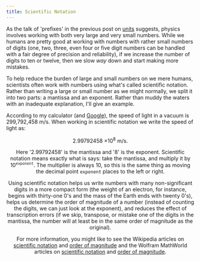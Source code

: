 ```yaml
---
title: Scientific Notation
---
```


As the talk of 'prefixes' in the previous post on
[units](http://physics-notes.blogspot.com/2006/11/units-in-short.html)
suggests, physics involves working with both very large and very small
numbers. While we humans are pretty good at working with numbers with rather
small numbers of digits (one, two, three, even four or five digit numbers can
be handled with a fair degree of precision and reliability), if we increase
the number of digits to ten or twelve, then we slow *way* down and start
making more mistakes.

To help reduce the burden of large and small numbers on we mere humans,
scientists often work with numbers using what's called scientific notation.
Rather than writing a large or small number as we might normally, we split it
into two parts: a mantissa and an exponent. Rather than muddy the waters with
an inadequate explanation, I'll give an example.

According to my calculator (and
[Google](http://www.google.com/search?q=c+in+m/s)), the speed of light in a
vacuum is 299,792,458 m/s. When working in scientific notation we write the
speed of light as:

<div style="text-align: center; clear: both; padding-top: 0; margin-top:
0;">2.99792458 &times;10<sup>8</sup> m/s.

Here '2.99792458' is the mantissa and '8' is the exponent. Scientific notation
means exactly what is says: take the mantissa, and multiply it by
10<sup>`exponent`</sup>. The multiplier is always 10, so this is the same
thing as moving the decimal point `exponent` places to the left or right.

Using scientific notation helps us write numbers with many non-significant
digits in a more compact form (the weight of an electron, for instance, begins
with thirty-one 0's and the mass of the Earth ends with twenty 0's), helps us
determine the order of magnitude of a number (instead of counting the digits,
we can just look at the exponent), and reduces the effect of transcription
errors (if we skip, transpose, or mistake one of the digits in the mantissa,
the number will at least be in the same order of magnitude as the original).

For more information, you might like to see the Wikipedia articles on
[scientific notation](http://en.wikipedia.org/wiki/Scientific_notation) and
[order of magnitude](http://en.wikipedia.org/wiki/Order_of_magnitude) and the
Wolfram MathWorld articles on [scientific
notation](http://mathworld.wolfram.com/ScientificNotation.html) and [order of
magnitude](http://mathworld.wolfram.com/OrderofMagnitude.html).
